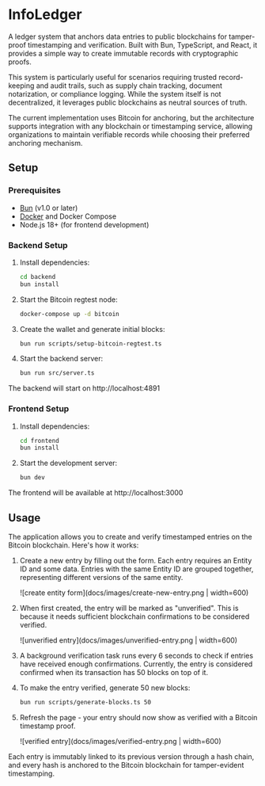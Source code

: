# InfoLedger

A ledger system that anchors data entries to public blockchains for tamper-proof timestamping and verification. Built with Bun, TypeScript, and React, it provides a simple way to create immutable records with cryptographic proofs.

This system is particularly useful for scenarios requiring trusted record-keeping and audit trails, such as supply chain tracking, document notarization, or compliance logging. While the system itself is not decentralized, it leverages public blockchains as neutral sources of truth.

The current implementation uses Bitcoin for anchoring, but the architecture supports integration with any blockchain or timestamping service, allowing organizations to maintain verifiable records while choosing their preferred anchoring mechanism.

## Setup

### Prerequisites
- [Bun](https://bun.sh/) (v1.0 or later)
- [Docker](https://www.docker.com/) and Docker Compose
- Node.js 18+ (for frontend development)

### Backend Setup

1. Install dependencies:
   ```bash
   cd backend
   bun install
   ```

2. Start the Bitcoin regtest node:
   ```bash
   docker-compose up -d bitcoin
   ```

3. Create the wallet and generate initial blocks:
   ```bash
   bun run scripts/setup-bitcoin-regtest.ts
   ```

4. Start the backend server:
   ```bash
   bun run src/server.ts
   ```

The backend will start on http://localhost:4891

### Frontend Setup

1. Install dependencies:
   ```bash
   cd frontend
   bun install
   ```

2. Start the development server:
   ```bash
   bun dev
   ```

The frontend will be available at http://localhost:3000

## Usage

The application allows you to create and verify timestamped entries on the Bitcoin blockchain. Here's how it works:

1. Create a new entry by filling out the form. Each entry requires an Entity ID and some data.
   Entries with the same Entity ID are grouped together, representing different versions of the same entity.

   ![create entity form](docs/images/create-new-entry.png | width=600)

2. When first created, the entry will be marked as "unverified". This is because it needs sufficient blockchain confirmations to be considered verified.

   ![unverified entry](docs/images/unverified-entry.png | width=600)

3. A background verification task runs every 6 seconds to check if entries have received enough confirmations.
   Currently, the entry is considered confirmed when its transaction has 50 blocks on top of it.

4. To make the entry verified, generate 50 new blocks:
   ```bash
   bun run scripts/generate-blocks.ts 50
   ```

5. Refresh the page - your entry should now show as verified with a Bitcoin timestamp proof.

   ![verified entry](docs/images/verified-entry.png | width=600)

Each entry is immutably linked to its previous version through a hash chain, and every hash is anchored to the Bitcoin blockchain for tamper-evident timestamping.


